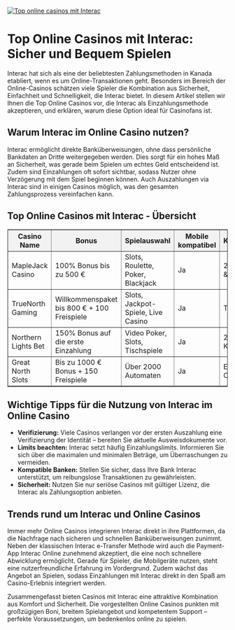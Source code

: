 [![Top online casinos mit Interac](https://123-caf.pages.dev/gitsignup.png)](https://vrmoo.ru/Bt82HjjY)

<h1>Top Online Casinos mit Interac: Sicher und Bequem Spielen</h1> <p>Interac hat sich als eine der beliebtesten Zahlungsmethoden in Kanada etabliert, wenn es um Online-Transaktionen geht. Besonders im Bereich der Online-Casinos schätzen viele Spieler die Kombination aus Sicherheit, Einfachheit und Schnelligkeit, die Interac bietet. In diesem Artikel stellen wir Ihnen die Top Online Casinos vor, die Interac als Einzahlungsmethode akzeptieren, und erklären, warum diese Option ideal für Casinofans ist.</p>  <h2>Warum Interac im Online Casino nutzen?</h2> <p>Interac ermöglicht direkte Banküberweisungen, ohne dass persönliche Bankdaten an Dritte weitergegeben werden. Dies sorgt für ein hohes Maß an Sicherheit, was gerade beim Spielen um echtes Geld entscheidend ist. Zudem sind Einzahlungen oft sofort sichtbar, sodass Nutzer ohne Verzögerung mit dem Spiel beginnen können. Auch Auszahlungen via Interac sind in einigen Casinos möglich, was den gesamten Zahlungsprozess vereinfachen kann.</p>  <h2>Top Online Casinos mit Interac - Übersicht</h2> <table border="1" cellpadding="8" cellspacing="0" style="border-collapse: collapse; width: 100%;">   <thead>     <tr style="background-color: #f2f2f2;">       <th>Casino Name</th>       <th>Bonus</th>       <th>Spielauswahl</th>       <th>Mobile kompatibel</th>       <th>Kundensupport</th>     </tr>   </thead>   <tbody>     <tr>       <td>MapleJack Casino</td>       <td>100% Bonus bis zu 500 €</td>       <td>Slots, Roulette, Poker, Blackjack</td>       <td>Ja</td>       <td>24/7 Live-Chat & Email</td>     </tr>     <tr>       <td>TrueNorth Gaming</td>       <td>Willkommenspaket bis 800 € + 100 Freispiele</td>       <td>Slots, Jackpot-Spiele, Live Casino</td>       <td>Ja</td>       <td>Telefon & Chat</td>     </tr>     <tr>       <td>Northern Lights Bet</td>       <td>150% Bonus auf die erste Einzahlung</td>       <td>Video Poker, Slots, Tischspiele</td>       <td>Ja</td>       <td>24/7 Kundenservice</td>     </tr>     <tr>       <td>Great North Slots</td>       <td>Bis zu 1000 € Bonus + 150 Freispiele</td>       <td>Über 2000 Automaten</td>       <td>Ja</td>       <td>Email & Live-Chat</td>     </tr>   </tbody> </table>  <h2>Wichtige Tipps für die Nutzung von Interac im Online Casino</h2> <ul>   <li><strong>Verifizierung:</strong> Viele Casinos verlangen vor der ersten Auszahlung eine Verifizierung der Identität – bereiten Sie aktuelle Ausweisdokumente vor.</li>   <li><strong>Limits beachten:</strong> Interac setzt häufig Einzahlungslimits. Informieren Sie sich über die maximalen und minimalen Beträge, um Überraschungen zu vermeiden.</li>   <li><strong>Kompatible Banken:</strong> Stellen Sie sicher, dass Ihre Bank Interac unterstützt, um reibungslose Transaktionen zu gewährleisten.</li>   <li><strong>Sicherheit:</strong> Nutzen Sie nur seriöse Casinos mit gültiger Lizenz, die Interac als Zahlungsoption anbieten.</li> </ul>  <h2>Trends rund um Interac und Online Casinos</h2> <p>Immer mehr Online Casinos integrieren Interac direkt in ihre Plattformen, da die Nachfrage nach sicheren und schnellen Banküberweisungen zunimmt. Neben der klassischen Interac e-Transfer Methode wird auch die Payment-App Interac Online zunehmend akzeptiert, die eine noch schnellere Abwicklung ermöglicht. Gerade für Spieler, die Mobilgeräte nutzen, steht eine nutzerfreundliche Erfahrung im Vordergrund. Zudem wächst das Angebot an Spielen, sodass Einzahlungen mit Interac direkt in den Spaß am Casino-Erlebnis integriert werden.</p>  <p>Zusammengefasst bieten Casinos mit Interac eine attraktive Kombination aus Komfort und Sicherheit. Die vorgestellten Online Casinos punkten mit großzügigen Boni, breitem Spielangebot und kompetentem Support – perfekte Voraussetzungen, um bedenkenlos online zu spielen.</p>